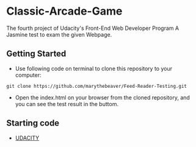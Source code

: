 # Classic-Arcade-Game
The fourth project of Udacity's Front-End Web Developer Program
A Jasmine test to exam the given Webpage.

## Getting Started

- Use following code on terminal to clone this repository to your computer:
```
git clone https://github.com/marythebeaver/Feed-Reader-Testing.git
```
- Open the index.html on your browser from the cloned repository, and you can see the test result in the buttom.

## Starting code
- [UDACITY](https://github.com/udacity/frontend-nanodegree-feedreader) 

